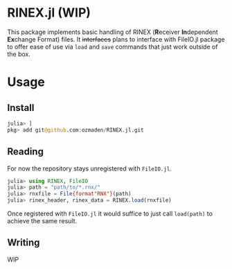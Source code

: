 # RINEX.jl (WIP)

This package implements basic handling of RINEX (**R**eceiver **In**dependent **Ex**change Format) files. It ~~interfaces~~ plans to interface with FileIO.jl package to offer ease of use via `load` and `save` commands that just work outside of the box.

# Usage
## Install 
```julia
julia> ]
pkg> add git@github.com:ozmaden/RINEX.jl.git
```

## Reading
For now the repository stays unregistered with `FileIO.jl`.
```julia
julia> using RINEX, FileIO
julia> path = "path/to/*.rnx/"
julia> rnxfile = File{format"RNX"}(path)
julia> rinex_header, rinex_data = RINEX.load(rnxfile)
```
Once registered with `FileIO.jl` it would suffice to just call `load(path)` to achieve the same result.
## Writing
WIP